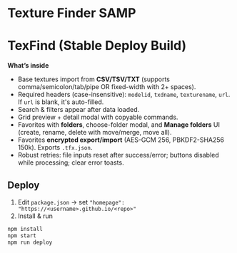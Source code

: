 
Texture Finder SAMP
=======
# TexFind (Stable Deploy Build)

**What’s inside**
- Base textures import from **CSV/TSV/TXT** (supports comma/semicolon/tab/pipe OR fixed-width with 2+ spaces).
- Required headers (case-insensitive): `modelid`, `txdname`, `texturename`, `url`. If `url` is blank, it's auto-filled.
- Search & filters appear after data loaded.
- Grid preview + detail modal with copyable commands.
- Favorites with **folders**, choose-folder modal, and **Manage folders** UI (create, rename, delete with move/merge, move all).
- Favorites **encrypted export/import** (AES-GCM 256, PBKDF2-SHA256 150k). Exports `.tfx.json`.
- Robust retries: file inputs reset after success/error; buttons disabled while processing; clear error toasts.

## Deploy
1) Edit `package.json` → set `"homepage": "https://<username>.github.io/<repo>"`  
2) Install & run
```bash
npm install
npm start
npm run deploy
```
